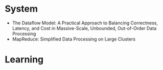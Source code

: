  
# System
- The Dataflow Model: A Practical Approach to Balancing Correctness, Latency, and Cost in Massive-Scale, Unbounded, Out-of-Order Data Processing
- MapReduce: Simplified Data Processing on Large Clusters
# Learning

